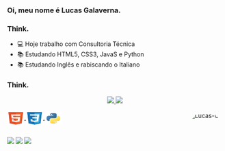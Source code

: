 ### Oi, meu nome é Lucas Galaverna. 
### Think. 

- 💻 Hoje trabalho com Consultoria Técnica
- 📚 Estudando HTML5, CSS3, JavaS e Python
- 📚 Estudando Inglês e rabiscando o Italiano

### Think.  
<div align="center">
  <a href="https://github.com/lucasgalaverna">
  <img height="216em" src="https://github-readme-stats.vercel.app/api?username=lucasgalaverna&show_icons=true&theme=dark&include_all_commits=true&count_private=true"/>
  <img height="142em" src="https://github-readme-stats.vercel.app/api/top-langs/?username=lucasgalaverna&layout=compact&langs_count=7&theme=dark"/>
</div>
  
  <div style="display: inline_block"><br>
  <img align="center" alt="Lucas-HTML" height="30" width="40" src="https://raw.githubusercontent.com/devicons/devicon/master/icons/html5/html5-original.svg">
  <img align="center" alt="Lucas-CSS" height="30" width="40" src="https://raw.githubusercontent.com/devicons/devicon/master/icons/css3/css3-original.svg">
  <img align="center" alt="Lucas-Python" height="30" width="40" src="https://raw.githubusercontent.com/devicons/devicon/master/icons/python/python-original.svg"> 
    <img align="right" alt="Lucas-Gif" height="200" style="border-radius:50px;"
 src=https://media.giphy.com/media/JWuBH9rCO2uZuHBFpm/giphy.gif src=https://media.giphy.com/media/JWuBH9rCO2uZuHBFpm/giphy.gif>
       
       
  ##
  
  <div>
 <a href="https://www.linkedin.com/in/lucas-galaverna-896a89205/?originalSubdomain=br" target="_blank"><img src="https://img.shields.io/badge/-LinkedIn-%230077B5?style=for-the-badge&logo=linkedin&logoColor=white" target="_blank"></a> 
 <a href = "mailto:galaverna.536@gmail.com"><img src="https://img.shields.io/badge/-Gmail-%23333?style=for-the-badge&logo=gmail&logoColor=dark" target="_blank"></a>
 <a href="https://instagram.com/luukas_llk" target="_blank"><img src="https://img.shields.io/badge/-Instagram-%23E4405F?style=for-the-badge&logo=instagram&logoColor=white" target="_blank"></a>
    
  </div>
  

